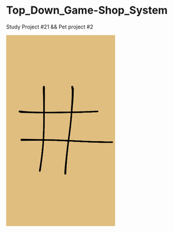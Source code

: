 # Top_Down_Game-Shop_System
Study Project #21 &amp;&amp; Pet project #2


![grab-landing-page](https://github.com/Alex21Sav/tic-tac-toe/blob/main/ScreenGif.gif)
